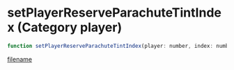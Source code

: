 # setPlayerReserveParachuteTintIndex (Category player)

```js
function setPlayerReserveParachuteTintIndex(player: number, index: number): void
```

[filename](setPlayerReserveParachuteTintIndex_m.md ':include')